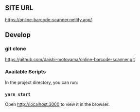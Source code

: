 ## SITE URL
https://online-barcode-scanner.netlify.app/


## Develop

### git clone
https://github.com/daishi-motoyama/online-barcode-scanner.git

### Available Scripts

In the project directory, you can run:

### `yarn start`
Open [http://localhost:3000](http://localhost:3000) to view it in the browser.
